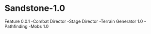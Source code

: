 # Sandstone-1.0
Feature
0.0.1
-Combat Director
-Stage Director
-Terrain Generator 1.0
-Pathfinding
-Mobs 1.0
